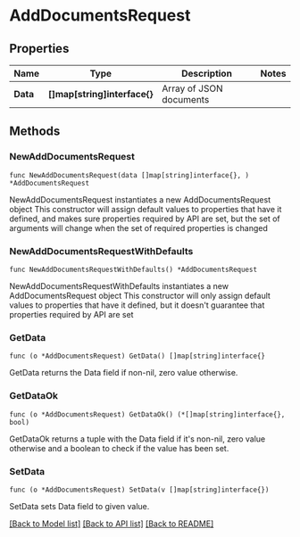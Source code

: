 # AddDocumentsRequest

## Properties

Name | Type | Description | Notes
------------ | ------------- | ------------- | -------------
**Data** | **[]map[string]interface{}** | Array of JSON documents | 

## Methods

### NewAddDocumentsRequest

`func NewAddDocumentsRequest(data []map[string]interface{}, ) *AddDocumentsRequest`

NewAddDocumentsRequest instantiates a new AddDocumentsRequest object
This constructor will assign default values to properties that have it defined,
and makes sure properties required by API are set, but the set of arguments
will change when the set of required properties is changed

### NewAddDocumentsRequestWithDefaults

`func NewAddDocumentsRequestWithDefaults() *AddDocumentsRequest`

NewAddDocumentsRequestWithDefaults instantiates a new AddDocumentsRequest object
This constructor will only assign default values to properties that have it defined,
but it doesn't guarantee that properties required by API are set

### GetData

`func (o *AddDocumentsRequest) GetData() []map[string]interface{}`

GetData returns the Data field if non-nil, zero value otherwise.

### GetDataOk

`func (o *AddDocumentsRequest) GetDataOk() (*[]map[string]interface{}, bool)`

GetDataOk returns a tuple with the Data field if it's non-nil, zero value otherwise
and a boolean to check if the value has been set.

### SetData

`func (o *AddDocumentsRequest) SetData(v []map[string]interface{})`

SetData sets Data field to given value.



[[Back to Model list]](../README.md#documentation-for-models) [[Back to API list]](../README.md#documentation-for-api-endpoints) [[Back to README]](../README.md)


